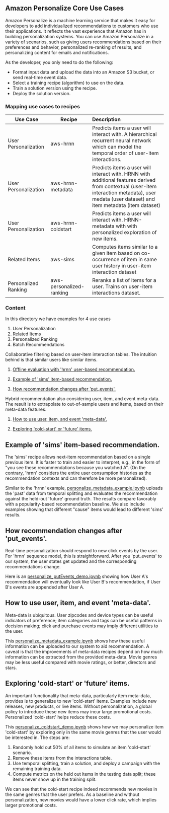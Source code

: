 Amazon Personalize Core Use Cases
---

Amazon Personalize is a machine learning service that makes it easy for developers to add individualized recommendations to customers who use their applications. It reflects the vast experience that Amazon has in building personalization systems.
You can use Amazon Personalize in a variety of scenarios, such as giving users recommendations based on their preferences and behavior, personalized re-ranking of results, and personalizing content for emails and notifications.

As the developer, you only need to do the following:

- Format input data and upload the data into an Amazon S3 bucket, or send real-time event data.
- Select a training recipe (algorithm) to use on the data.
- Train a solution version using the recipe.
- Deploy the solution version.

### Mapping use cases to recipes

| Use Case | Recipe | Description 
|-------- | -------- |:------------
| User Personalization | aws-hrnn | Predicts items a user will interact with. A hierarchical recurrent neural network which can model the temporal order of user-item interactions.
| User Personalization | aws-hrnn-metadata | Predicts items a user will interact with. HRNN with additional features derived from contextual (user-item interaction metadata), user medata (user dataset) and item metadata (item dataset)
| User Personalization | aws-hrnn-coldstart | Predicts items a user will interact with. HRNN-metadata with with personalized exploration of new items.
| Related Items | aws-sims | Computes items similar to a given item based on co-occurrence of item in same user history in user-item interaction dataset
| Personalized Ranking | aws-personalized-ranking | Reranks a list of items for a user. Trains on user-item interactions dataset. 


### Content

In this directory we have examples for 4 use cases
1. User Personalization
2. Related Items
3. Personalized Ranking
4. Batch Recommendations


Collaborative filtering based on user-item interaction tables. The intuition behind is that similar users like similar items.

1. [Offline evaluation with 'hrnn' user-based recommendation.](#hrnn)

1. [Example of 'sims' item-based recommendation.](#sims)

1. [How recommendation changes after 'put_events'.](#put_events)

Hybrid recommendation also considering user, item, and event meta-data. The result is to extrapolate to out-of-sample users and items, based on their meta-data features.

1. [How to use user, item, and event 'meta-data'.](#metadata)

1. [Exploring 'cold-start' or 'future' items.](#item_cold_start)


## Example of 'sims' item-based recommendation.<a name="sims"/>

The 'sims' recipe allows next-item recommendation based on a single previous item. It is faster to train and easier to interpret, e.g., in the form of "you see these recommendations because you watched A". (On the contrary, 'hrnn' considers the entire user consumption histories as the recommendation contexts and can therefore be more personalized).

Similar to the 'hrnn' example, [personalize_metadata_example.ipynb](personalize_metadata_example.ipynb) uploads the 'past' data from temporal splitting and evaluates the recommendation against the held-out 'future' ground truth. The results compare favorably with a popularity-based recommendation baseline. We also include examples showing that different "cause" items would lead to different 'sims' results.

## How recommendation changes after 'put_events'.<a name="put_events"/>

Real-time personalization should respond to new click events by the user. For 'hrnn' sequence model, this is straightforward. After you 'put_events' to our system, the user states get updated and the corresponding recommendations change.

Here is an [personalize_putEvents_demo.ipynb](personalize_putEvents_demo.ipynb) showing how User A's recommendation will eventually look like User B's recommendation, if User B's events are appended after User A.

## How to use user, item, and event 'meta-data'.<a name="metadata"/>

Meta-data is ubiquitous. User zipcodes and device types can be useful indicators of preference; item categories and tags can be useful patterns in decision making; click and purchase events may imply different utilities to the user.

This [personalize_metadata_example.ipynb](personalize_metadata_example.ipynb) shows how these useful information can be uploaded to our system to aid recommendation. A caveat is that the improvements of meta-data recipes depend on how much information can be extracted from the provided meta-data. Movie genres may be less useful compared with movie ratings, or better, directors and stars.

## Exploring 'cold-start' or 'future' items.<a name="item_cold_start"/>

An important functionality that meta-data, particularly item meta-data, provides is to generalize to new 'cold-start' items. Examples include new releases, new products, or live items. Without personalization, a global policy to introduce these new items may incur large promotional costs. Personalized 'cold-start' helps reduce these costs.

This [personalize_coldstart_demo.ipynb](personalize_coldstart_demo.ipynb) shows how we may personalize item 'cold-start' by exploring only in the same movie genres that the user would be interested in. The steps are:

1. Randomly hold out 50% of all items to simulate an item 'cold-start' scenario.
2. Remove these items from the interactions table.
3. Use temporal splitting, train a solution, and deploy a campaign with the remaining training data.
4. Compute metrics on the held out items in the testing data split; these items never show up in the training split.

We can see that the cold-start recipe indeed recommends new movies in the same genres that the user prefers. As a baseline and without personalization, new movies would have a lower click rate, which implies larger promotional costs.
